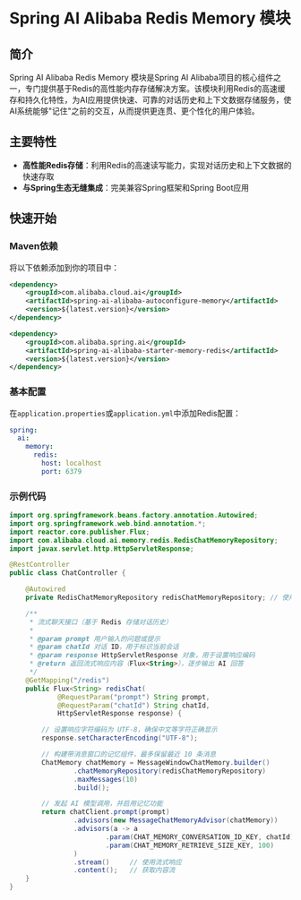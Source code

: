 # Spring AI Alibaba Redis Memory 模块

## 简介

Spring AI Alibaba Redis Memory 模块是Spring AI Alibaba项目的核心组件之一，专门提供基于Redis的高性能内存存储解决方案。该模块利用Redis的高速缓存和持久化特性，为AI应用提供快速、可靠的对话历史和上下文数据存储服务，使AI系统能够"记住"之前的交互，从而提供更连贯、更个性化的用户体验。

## 主要特性

- **高性能Redis存储**：利用Redis的高速读写能力，实现对话历史和上下文数据的快速存取
- **与Spring生态无缝集成**：完美兼容Spring框架和Spring Boot应用

## 快速开始

### Maven依赖

将以下依赖添加到你的项目中：

```xml
<dependency>
    <groupId>com.alibaba.cloud.ai</groupId>
    <artifactId>spring-ai-alibaba-autoconfigure-memory</artifactId>
    <version>${latest.version}</version>
</dependency>

<dependency>
    <groupId>com.alibaba.spring.ai</groupId>
    <artifactId>spring-ai-alibaba-starter-memory-redis</artifactId>
    <version>${latest.version}</version>
</dependency>
```

### 基本配置

在`application.properties`或`application.yml`中添加Redis配置：

```yaml
spring:
  ai:
    memory:
      redis:
        host: localhost
        port: 6379
```

### 示例代码

```java
import org.springframework.beans.factory.annotation.Autowired;
import org.springframework.web.bind.annotation.*;
import reactor.core.publisher.Flux;
import com.alibaba.cloud.ai.memory.redis.RedisChatMemoryRepository;
import javax.servlet.http.HttpServletResponse;

@RestController
public class ChatController {

    @Autowired
    private RedisChatMemoryRepository redisChatMemoryRepository; // 使用 Redis 作为记忆存储

    /**
     * 流式聊天接口（基于 Redis 存储对话历史）
     *
     * @param prompt 用户输入的问题或提示
     * @param chatId 对话 ID，用于标识当前会话
     * @param response HttpServletResponse 对象，用于设置响应编码
     * @return 返回流式响应内容（Flux<String>），逐步输出 AI 回答
     */
    @GetMapping("/redis")
    public Flux<String> redisChat(
            @RequestParam("prompt") String prompt,
            @RequestParam("chatId") String chatId,
            HttpServletResponse response) {

        // 设置响应字符编码为 UTF-8，确保中文等字符正确显示
        response.setCharacterEncoding("UTF-8");

        // 构建带消息窗口的记忆组件，最多保留最近 10 条消息
        ChatMemory chatMemory = MessageWindowChatMemory.builder()
                .chatMemoryRepository(redisChatMemoryRepository)
                .maxMessages(10)
                .build();

        // 发起 AI 模型调用，并启用记忆功能
        return chatClient.prompt(prompt)
                .advisors(new MessageChatMemoryAdvisor(chatMemory)) 
                .advisors(a -> a
                        .param(CHAT_MEMORY_CONVERSATION_ID_KEY, chatId) 
                        .param(CHAT_MEMORY_RETRIEVE_SIZE_KEY, 100)
                )
                .stream()     // 使用流式响应
                .content();   // 获取内容流
    }
}
```
